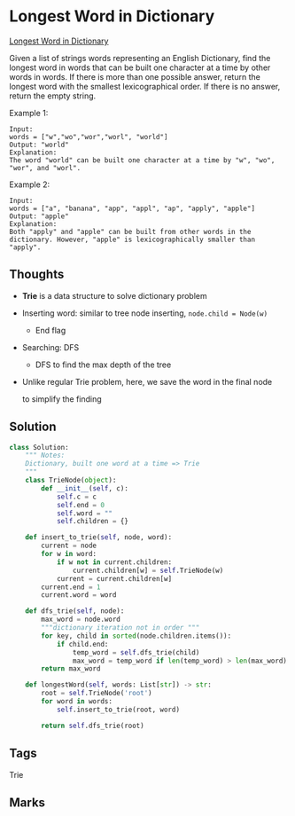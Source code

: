 # Longest Word in Dictionary

[Longest Word in Dictionary](https://leetcode.com/problems/longest-word-in-dictionary)

Given a list of strings words representing an English Dictionary, find the longest word in words that can be built one character at a time by other words in words. If there is more than one possible answer, return the longest word with the smallest lexicographical order. If there is no answer, return the empty string.

Example 1:

```text
Input: 
words = ["w","wo","wor","worl", "world"]
Output: "world"
Explanation: 
The word "world" can be built one character at a time by "w", "wo", "wor", and "worl".
```

Example 2:

```text
Input: 
words = ["a", "banana", "app", "appl", "ap", "apply", "apple"]
Output: "apple"
Explanation: 
Both "apply" and "apple" can be built from other words in the dictionary. However, "apple" is lexicographically smaller than "apply".
```

## Thoughts

* **Trie** is a data structure to solve dictionary problem 
* Inserting word: similar to tree node inserting, `node.child = Node(w)`
  * End flag 
* Searching: DFS
  * DFS to find the max depth of the tree
* Unlike regular Trie problem, here, we save the word in the final node 

  to simplify the finding 

## Solution

```python
class Solution:
    """ Notes:
    Dictionary, built one word at a time => Trie 
    """
    class TrieNode(object):
        def __init__(self, c):
            self.c = c
            self.end = 0
            self.word = ""
            self.children = {}

    def insert_to_trie(self, node, word):
        current = node 
        for w in word:
            if w not in current.children:
                current.children[w] = self.TrieNode(w)
            current = current.children[w]
        current.end = 1
        current.word = word

    def dfs_trie(self, node):
        max_word = node.word
        """dictionary iteration not in order """
        for key, child in sorted(node.children.items()):
            if child.end:
                temp_word = self.dfs_trie(child)
                max_word = temp_word if len(temp_word) > len(max_word) else max_word
        return max_word

    def longestWord(self, words: List[str]) -> str:
        root = self.TrieNode('root')
        for word in words:
            self.insert_to_trie(root, word)

        return self.dfs_trie(root)
```

## Tags

Trie

## Marks


